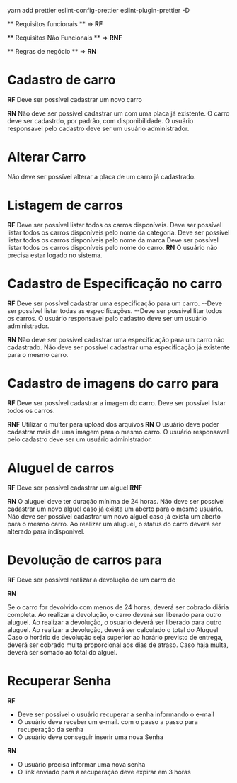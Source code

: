 yarn add prettier eslint-config-prettier eslint-plugin-prettier -D

** Requisitos funcionais ** => **RF** 


** Requisitos Não Funcionais ** => **RNF**


** Regras de negócio ** => **RN**


# Cadastro de carro

**RF**
Deve ser possível cadastrar um novo carro

**RN**
Não deve ser possível cadastrar um com uma placa já existente.
O carro deve ser cadastrdo, por padrão, com disponibilidade.
O usuário responsavel pelo cadastro deve ser um usuário administrador.

# Alterar Carro 
Não deve ser possível alterar a placa de um carro já cadastrado.

# Listagem de carros

**RF**
Deve ser possível listar todos os carros disponíveis.
Deve ser possível listar todos os carros disponíveis pelo nome da categoria.
Deve ser possível listar todos os carros disponíveis pelo nome da marca
Deve ser possível listar todos os carros disponíveis pelo nome do carro.
**RN**
O usuário não precisa estar logado no sistema.

# Cadastro de Especificação no carro

**RF**
Deve ser possível cadastrar uma especificação para um carro.
--Deve ser possível listar todas as especificações. 
--Deve ser possível litar todos os carros.
O usuário responsavel pelo cadastro deve ser um usuário administrador.

**RN**
Não deve ser possível cadastrar uma especificação para um carro não cadastrado.
Não deve ser possível cadastrar uma especificação já existente para o mesmo carro.

# Cadastro de imagens do carro para
**RF**
Deve ser possível cadastrar a imagem do carro.
Deve ser possível listar todos os carros.

**RNF** 
Utilizar o multer para upload dos arquivos
**RN**
O usuário deve poder cadastrar mais de uma imagem para o mesmo carro.
O usuário responsavel pelo cadastro deve ser um usuário administrador.

# Aluguel de carros

**RF**
Deve ser possível cadastrar um alguel 
**RNF**

**RN**
O aluguel deve ter duração mínima de 24 horas.
Não deve ser possível cadastrar um novo alguel caso já exista um aberto para o mesmo usuário.
Não deve ser possível cadastrar um novo alguel caso já exista um aberto para o mesmo carro.
Ao realizar um aluguel, o status do carro deverá ser alterado para indísponivel.

# Devolução de carros para
**RF** 
Deve ser possível realizar a devolução de um carro de

**RN** 

Se o carro for devolvido com menos de 24 horas, deverá ser cobrado diária completa.
Ao realizar a devolução, o carro deverá ser liberado para outro aluguel.
Ao realizar a devolução, o osuario deverá ser liberado para outro aluguel.
Ao realizar a devolução, deverá ser calculado o total do Aluguel
Caso o horário de devolução seja superior ao horário previsto de entrega, deverá ser cobrado multa proporcional aos dias de atraso.
Caso haja multa, deverá ser somado ao total do alguel.

# Recuperar Senha

**RF**
- Deve ser possivel o usuário recuperar a senha informando o e-mail
- O usuário deve receber um e-mail. com o passo a passo para recuperação da senha
- O usuário deve conseguir inserir uma nova Senha

**RN**
- O usuário precisa informar uma nova senha
- O link enviado para a recuperação deve expirar em 3 horas